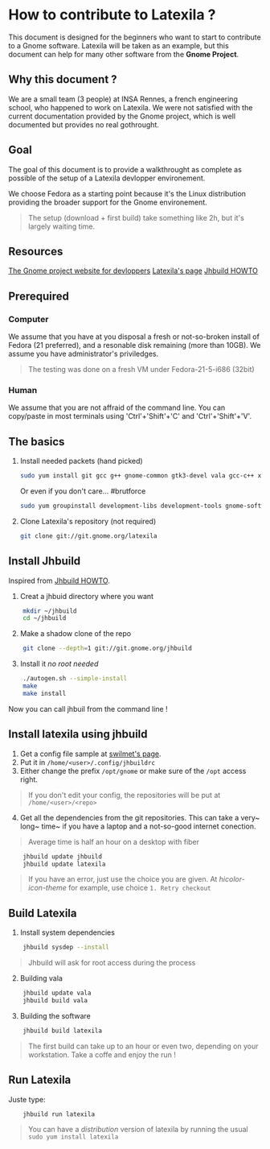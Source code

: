 How to contribute to Latexila ?
===============================

This document is designed for the beginners who want to start to contribute to a Gnome software. Latexila will be taken as an example, but this document can help for many other software from the **Gnome Project**.

Why this document ?
-------------------

We are a small team (3 people) at INSA Rennes, a french engineering school, who happened to work on Latexila.
We were not satisfied with the current documentation provided by the Gnome project, which is well documented but provides no real gothrought.

Goal
----
The goal of this document is to provide a walkthrought as complete as possible of the setup of a Latexila devlopper environement.

We choose Fedora as a starting point because it's the Linux distribution providing the broader support for the Gnome environement.

> The setup (download + first build) take something like 2h, but it's largely waiting time.

Resources
----------

[The Gnome project website for devloppers](https://developer.gnome.org/)
[Latexila's page](https://wiki.gnome.org/Apps/LaTeXila)
[Jhbuild HOWTO](https://wiki.gnome.org/HowDoI/Jhbuild)

Prerequired
-----------

### Computer
We assume that you have at you disposal a fresh or not-so-broken install of Fedora (21 preferred), and a resonable disk remaining (more than 10GB).
We assume you have administrator's priviledges.

> The testing was done on a fresh VM under Fedora-21-5-i686 (32bit)

### Human
We assume that you are not affraid of the command line.
You can copy/paste in most terminals using 'Ctrl'+'Shift'+'C' and 'Ctrl'+'Shift'+'V'.


The basics
----------

1. Install needed packets (hand picked)
	```BASH
	sudo yum install git gcc g++ gnome-common gtk3-devel vala gcc-c++ xorg-x11-util-macros mesa-libwayland-egl gtkspell3-devel intltool gtksourceview-devel gobject-introspection-devel lcov
	```
	Or even if you don't care... #brutforce
	```BASH
	sudo yum groupinstall development-libs development-tools gnome-software-development 
	```

2. Clone Latexila's repository (not required)
	```BASH
	git clone git://git.gnome.org/latexila
	```

Install Jhbuild
---------------

Inspired from [Jhbuild HOWTO](https://wiki.gnome.org/HowDoI/Jhbuild).

1. Creat a jhbuid directory where you want
```BASH
	mkdir ~/jhbuild
	cd ~/jhbuild
```

2. Make a shadow clone of the repo
```BASH
	git clone --depth=1 git://git.gnome.org/jhbuild
```

3. Install it _no root needed_
```BASH
	./autogen.sh --simple-install
 	make
 	make install
```

Now you can call jhbuil from the command line !

Install latexila using jhbuild
------------------------------

1. Get a config file sample at [swilmet's page](https://people.gnome.org/~swilmet/latexila/jhbuildrc).
2. Put it in ```/home/<user>/.config/jhbuildrc```
3. Either change the prefix ```/opt/gnome``` or make sure of the ```/opt``` access right.

> If you don't edit your config, the repositories will be put at ```/home/<user>/<repo>```

4. Get all the dependencies from the git repositories.
This can take a very~ long~ time~ if you have a laptop and a not-so-good internet conection.

> Average time is half an hour on a desktop with fiber

```BASH
	jhbuild update jhbuild
	jhbuild update latexila
```

> If you have an error, just use the choice you are given.
> At _hicolor-icon-theme_ for example, use choice ```1. Retry checkout```

Build Latexila
--------------

1. Install system dependencies
```BASH
	jhbuild sysdep --install
```
> Jhbuild will ask for root access during the process

2. Building vala
```BASH
	jhbuild update vala
	jhbuild build vala
```

3. Building the software
```BASH
	jhbuild build latexila
```
> The first build can take up to an hour or even two, depending on your workstation.
> Take a coffe and enjoy the run !

Run Latexila
------------

Juste type:
```BASH 
	jhbuild run latexila
```

> You can have a _distribution_ version of latexila by running the usual ```sudo yum install latexila```
